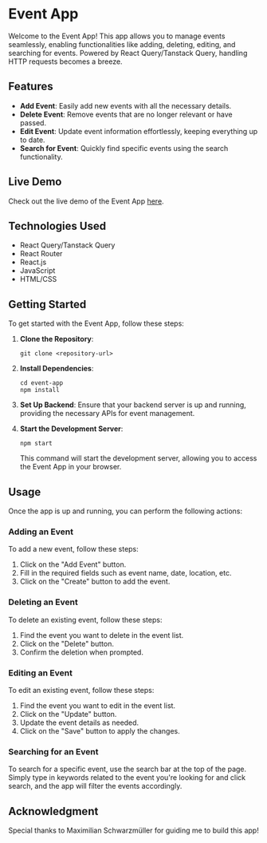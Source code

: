 # Event App 

Welcome to the Event App! This app allows you to manage events seamlessly, enabling functionalities like adding, deleting, editing, and searching for events. Powered by React Query/Tanstack Query, handling HTTP requests becomes a breeze.

## Features

- **Add Event**: Easily add new events with all the necessary details.
- **Delete Event**: Remove events that are no longer relevant or have passed.
- **Edit Event**: Update event information effortlessly, keeping everything up to date.
- **Search for Event**: Quickly find specific events using the search functionality.

## Live Demo

Check out the live demo of the Event App [here](https://react-events-oi.netlify.app/events).

## Technologies Used

- React Query/Tanstack Query
- React Router
- React.js
- JavaScript
- HTML/CSS

## Getting Started

To get started with the Event App, follow these steps:

1. **Clone the Repository**: 
   ```
   git clone <repository-url>
   ```

2. **Install Dependencies**:
   ```
   cd event-app
   npm install
   ```

3. **Set Up Backend**:
   Ensure that your backend server is up and running, providing the necessary APIs for event management.

4. **Start the Development Server**:
   ```
   npm start
   ```
   This command will start the development server, allowing you to access the Event App in your browser.

## Usage

Once the app is up and running, you can perform the following actions:

### Adding an Event

To add a new event, follow these steps:

1. Click on the "Add Event" button.
2. Fill in the required fields such as event name, date, location, etc.
3. Click on the "Create" button to add the event.

### Deleting an Event

To delete an existing event, follow these steps:

1. Find the event you want to delete in the event list.
2. Click on the "Delete" button.
3. Confirm the deletion when prompted.

### Editing an Event

To edit an existing event, follow these steps:

1. Find the event you want to edit in the event list.
2. Click on the "Update" button.
3. Update the event details as needed.
4. Click on the "Save" button to apply the changes.

### Searching for an Event

To search for a specific event, use the search bar at the top of the page. Simply type in keywords related to the event you're looking for and click search, and the app will filter the events accordingly.

## Acknowledgment

Special thanks to Maximilian Schwarzmüller for guiding me to build this app!

